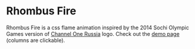 Rhombus Fire
============

Rhombus Fire is a css flame animation inspired by the 2014 Sochi Olympic Games version of [Channel One Russia](http://www.1tv.ru/eng) logo. 
Check out the [demo page](http://alvov.github.io/rhombus-fire/) (columns are clickable).